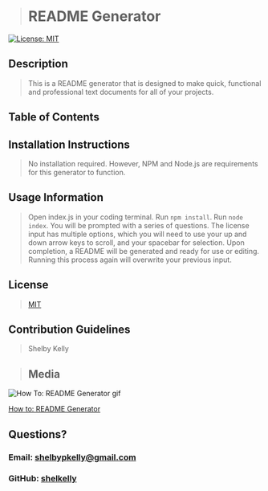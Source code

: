 
># README Generator
[![License: MIT](https://img.shields.io/badge/License-MIT-yellow.svg)](https://opensource.org/licenses/MIT)

## Description
>This is a README generator that is designed to make quick, functional and professional text documents for all of your projects.

## Table of Contents
>

## Installation Instructions
>No installation required. However, NPM and Node.js are requirements for this generator to function.

## Usage Information
>Open index.js in your coding terminal. Run `npm install`. Run `node index`. You will be prompted with a series of questions. The license input has multiple options, which you will need to use your up and down arrow keys to scroll, and your spacebar for selection. Upon completion, a README will be generated and ready for use or editing. Running this process again will overwrite your previous input.

## License
>[MIT](https://opensource.org/licenses/MIT)

## Contribution Guidelines
>Shelby Kelly

>## Media
![How To: README Generator gif](https://github.com/shelkelly/READMEcreation/blob/master/howtoreadmegif.gif?raw=true)

[How to: README Generator](https://drive.google.com/file/d/1Z2PW_B5lVH5G5hFk_O34sWxonW9TidJD/view)

## Questions?
### Email: shelbypkelly@gmail.com
### GitHub: [shelkelly](github.com/shelkelly)
